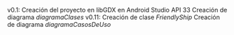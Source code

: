 v0.1:
    Creación del proyecto en libGDX en Android Studio API 33
    Creación de diagrama *diagramaClases*
v0.11:
    Creación de clase *FriendlyShip*
    Creación de diagrama *diagramaCasosDeUso*